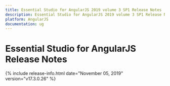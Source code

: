 ```yaml
---
title: Essential Studio for AngularJS 2019 volume 3 SP1 Release Notes  
description: Essential Studio for AngularJS 2019 volume 3 SP1 Release Notes  
platform: AngularJS
documentation: ug
---
```


# Essential Studio for AngularJS  Release Notes  

{% include release-info.html date="November 05, 2019"  version="v17.3.0.26" %} 






